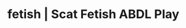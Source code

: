 ---
categories:
- NSFW Art
- Lingerie Art
- Shibari
- ASMR Porn
- Sapphic Desires
image: /assets/images/1747714216473.jpg
layout: post
schema:
  description: Premium adult content featuring ABDL Play, Scat Fetish. High-quality
    images with sensual themes.
  keywords:
  - Roleplay Fantasies
  - Immersive Erotica
  - ABDL Play
  - Vintage Boudoir
  - Body Positivity
  - Self-Pleasure
  - Scat Fetish
  name: 1747714216473 | ABDL Play Scat Fetish
  type: VisualArtwork
seo:
  description: Featured content with exclusive ABDL Play, Scat Fetish. HD images available.
  keywords: ABDL Play, Scat Fetish
  og_image: /assets/images/1747714216473.jpg
  schema_type: VisualArtwork
tags:
- '#fetish'
- ABDL Play
- Scat Fetish
title: fetish | Scat Fetish ABDL Play
---